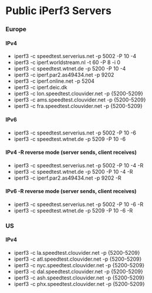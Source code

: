 # Public iPerf3 Servers

### Europe

#### IPv4
* iperf3 -c speedtest.serverius.net -p 5002 -P 10 -4    
* iperf3 -c iperf.worldstream.nl -t 60 -P 8 -i 0
* iperf3 -c speedtest.wtnet.de -p 5200 -P 10 -4
* iperf3 -c iperf.par2.as49434.net -p 9202
* iperf3 -c iperf.online.net -p 5204
* iperf3 -c iperf.deic.dk
* iperf3 -c lon.speedtest.clouvider.net -p {5200-5209}
* iperf3 -c ams.speedtest.clouvider.net -p {5200-5209}
* iperf3 -c fra.speedtest.clouvider.net -p {5200-5209}

#### IPv6
* iperf3 -c speedtest.serverius.net -p 5002 -P 10 -6
* iperf3 -c speedtest.wtnet.de -p 5209 -P 10 -6   

#### IPv4 -R reverse mode (server sends, client receives)
* iperf3 -c speedtest.serverius.net -p 5002 -P 10 -4 -R
* iperf3 -c speedtest.wtnet.de -p 5200 -P 10 -4 -R
* iperf3 -c iperf.par2.as49434.net -p 9202 -R

#### IPv6 -R reverse mode (server sends, client receives)
* iperf3 -c speedtest.serverius.net -p 5002 -P 10 -6 -R
* iperf3 -c speedtest.wtnet.de -p 5209 -P 10 -6 -R

### US

#### IPv4
* iperf3 -c la.speedtest.clouvider.net -p {5200-5209}
* iperf3 -c atl.speedtest.clouvider.net -p {5200-5209}
* iperf3 -c nyc.speedtest.clouvider.net -p {5200-5209}
* iperf3 -c dal.speedtest.clouvider.net -p {5200-5209}
* iperf3 -c ash.speedtest.clouvider.net -p {5200-5209}
* iperf3 -c phx.speedtest.clouvider.net -p {5200-5209}

